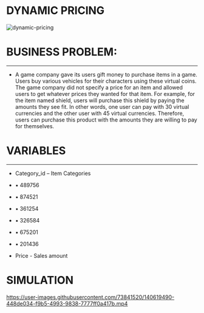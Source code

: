# DYNAMIC PRICING

![dynamic-pricing](https://user-images.githubusercontent.com/73841520/140619271-7d4ab146-1ef2-4ed8-a5d8-c2cf1f8f1489.jpg)

# BUSINESS PROBLEM:
------------------------------------------------------------------------------
* A game company gave its users gift money to purchase items in a game. Users buy various vehicles for their characters using these virtual coins. The game company did not specify a price for an item and allowed users to get whatever prices they wanted for that item. For example, for the item named shield, users will purchase this shield by paying the amounts they see fit. In other words, one user can pay with 30 virtual currencies and the other user with 45 virtual currencies. Therefore, users can purchase this product with the amounts they are willing to pay for themselves.

# VARIABLES
------------------------------------------------------------------------------
* Category_id – Item Categories
* ▪ 489756 
* ▪ 874521 
* ▪ 361254
* ▪ 326584 
* ▪ 675201 
* ▪ 201436

* Price - Sales amount

# SIMULATION

https://user-images.githubusercontent.com/73841520/140619490-448de034-f9b5-4993-9838-7777ff0a417b.mp4

